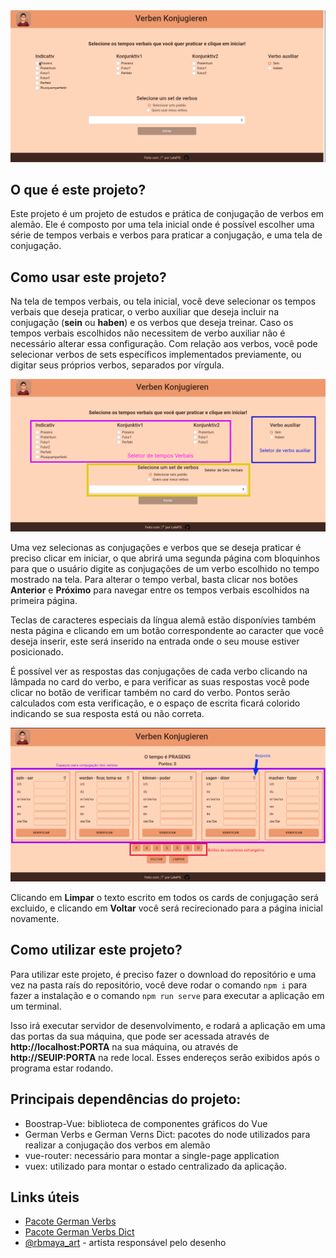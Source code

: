 <img src = "imagens/funcionamento.gif" >

## O que é este projeto?
Este projeto é um projeto de estudos e prática de conjugação de verbos em alemão. Ele é composto por uma tela inicial onde é possível escolher uma série de tempos verbais e verbos para praticar a conjugação, e uma tela de conjugação.

## Como usar este projeto?
Na tela de tempos verbais, ou tela inicial, você deve selecionar os tempos verbais que deseja praticar, o verbo auxiliar que deseja incluir na conjugação (**sein** ou **haben**) e os verbos que deseja treinar. Caso os tempos verbais escolhidos não necessitem de verbo auxiliar não é necessário alterar essa configuração. Com relação aos verbos, você pode selecionar verbos de sets específicos implementados previamente, ou digitar seus próprios verbos, separados por vírgula.

<img src="imagens/paginaInicial.png">

Uma vez selecionas as conjugações e verbos que se deseja praticar é preciso clicar em iniciar, o que abrirá uma segunda página com bloquinhos para que o usuário digite as conjugações de um verbo escolhido no tempo mostrado na tela. Para alterar o tempo verbal, basta clicar nos botões **Anterior** e **Próximo** para navegar entre os tempos verbais escolhidos na primeira página.

Teclas de caracteres especiais da língua alemã estão disponívies também nesta página e clicando em um botão correspondente ao caracter que você deseja inserir, este será inserido na entrada onde o seu mouse estiver posicionado.

É possível ver as respostas das conjugações de cada verbo clicando na lâmpada no card do verbo, e para verificar as suas respostas você pode clicar no botão de verificar também no card do verbo. Pontos serão calculados com esta verificação, e o espaço de escrita ficará colorido indicando se sua resposta está ou não correta. 

<img src="imagens/paginaConjugacao.png">

Clicando em **Limpar** o texto escrito em todos os cards de conjugação será excluido, e clicando em **Voltar** você será recirecionado para a página inicial novamente.

## Como utilizar este projeto?
Para utilizar este projeto, é preciso fazer o download do repositório e uma vez na pasta raís do repositório, você deve rodar o comando `npm i` para fazer a instalação e o comando `npm run serve` para executar a aplicação em um terminal. 

Isso irá executar servidor de desenvolvimento, e rodará a aplicação em uma das portas da sua máquina, que pode ser acessada através de **http://localhost:PORTA** na sua máquina, ou através de  **http://SEUIP:PORTA** na rede local. Esses endereços serão exibidos após o programa estar rodando.

## Principais dependências do projeto:
- Boostrap-Vue: biblioteca de componentes gráficos do Vue
- German Verbs e German Verns Dict: pacotes do node utilizados para realizar a conjugação dos verbos em alemão
- vue-router: necessário para montar a single-page application
- vuex: utilizado para montar o estado centralizado da aplicação.

## Links úteis
- [Pacote German Verbs](https://www.npmjs.com/package/german-verbs)
- [Pacote German Verbs Dict](https://www.npmjs.com/package/german-verbs-dict)
- [@rbmaya_art]("https://www.instagram.com/rbmaya_art/") - artista responsável pelo desenho

